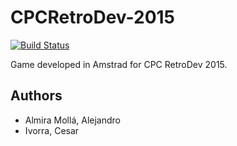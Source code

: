 # CPCRetroDev-2015
[![Build Status](https://travis-ci.org/CalivGames/CPCRetroDev-2015.svg)](https://travis-ci.org/CalivGames/CPCRetroDev-2015)

Game developed in Amstrad for CPC RetroDev 2015.

## Authors

- Almira Mollá, Alejandro
- Ivorra, Cesar
